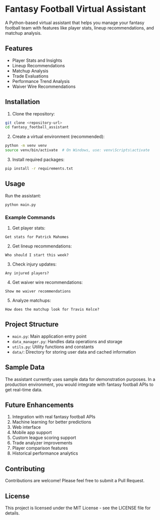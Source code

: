 # Fantasy Football Virtual Assistant

A Python-based virtual assistant that helps you manage your fantasy football team with features like player stats, lineup recommendations, and matchup analysis.

## Features

- Player Stats and Insights
- Lineup Recommendations
- Matchup Analysis
- Trade Evaluations
- Performance Trend Analysis
- Waiver Wire Recommendations

## Installation

1. Clone the repository:
```bash
git clone <repository-url>
cd fantasy_football_assistant
```

2. Create a virtual environment (recommended):
```bash
python -m venv venv
source venv/bin/activate  # On Windows, use: venv\Scripts\activate
```

3. Install required packages:
```bash
pip install -r requirements.txt
```

## Usage

Run the assistant:
```bash
python main.py
```

### Example Commands

1. Get player stats:
```
Get stats for Patrick Mahomes
```

2. Get lineup recommendations:
```
Who should I start this week?
```

3. Check injury updates:
```
Any injured players?
```

4. Get waiver wire recommendations:
```
Show me waiver recommendations
```

5. Analyze matchups:
```
How does the matchup look for Travis Kelce?
```

## Project Structure

- `main.py`: Main application entry point
- `data_manager.py`: Handles data operations and storage
- `utils.py`: Utility functions and constants
- `data/`: Directory for storing user data and cached information

## Sample Data

The assistant currently uses sample data for demonstration purposes. In a production environment, you would integrate with fantasy football APIs to get real-time data.

## Future Enhancements

1. Integration with real fantasy football APIs
2. Machine learning for better predictions
3. Web interface
4. Mobile app support
5. Custom league scoring support
6. Trade analyzer improvements
7. Player comparison features
8. Historical performance analytics

## Contributing

Contributions are welcome! Please feel free to submit a Pull Request.

## License

This project is licensed under the MIT License - see the LICENSE file for details.
